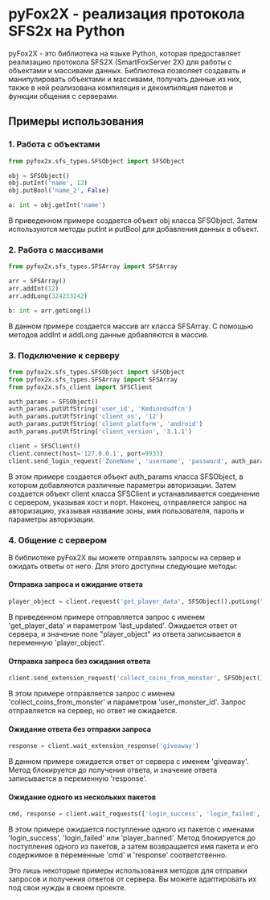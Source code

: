 # pyFox2X - реализация протокола SFS2x на Python

pyFox2X - это библиотека на языке Python, которая предоставляет реализацию протокола SFS2X (SmartFoxServer 2X) для работы с объектами и массивами данных. Библиотека позволяет создавать и манипулировать объектами и массивами, получать данные из них, также в ней реализована компиляция и декомпиляция пакетов и функции общения с серверами.

## Примеры использования

### 1. Работа с объектами

```python
from pyfox2x.sfs_types.SFSObject import SFSObject

obj = SFSObject()
obj.putInt('name', 12)
obj.putBool('name_2', False)

a: int = obj.getInt('name')
```

В приведенном примере создается объект obj класса SFSObject. Затем используются методы putInt и putBool для добавления данных в объект.

### 2. Работа с массивами

```python
from pyfox2x.sfs_types.SFSArray import SFSArray

arr = SFSArray()
arr.addInt(12)
arr.addLong(324233242)

b: int = arr.getLong(1)
```

В данном примере создается массив arr класса SFSArray. С помощью методов addInt и addLong данные добавляются в массив.

### 3. Подключение к серверу

```python
from pyfox2x.sfs_types.SFSObject import SFSObject
from pyfox2x.sfs_types.SFSArray import SFSArray
from pyfox2x.sfs_client import SFSClient

auth_params = SFSObject()
auth_params.putUtfString('user_id', 'Kmdinndsdfcn')
auth_params.putUtfString('client_os', '12')
auth_params.putUtfString('client_platform', 'android')
auth_params.putUtfString('client_version', '3.1.1')

client = SFSClient()
client.connect(host='127.0.0.1', port=9933)
client.send_login_request('ZoneName', 'username', 'password', auth_params)
```

В этом примере создается объект auth_params класса SFSObject, в котором добавляются различные параметры авторизации. Затем создается объект client класса SFSClient и устанавливается соединение с сервером, указывая хост и порт. Наконец, отправляется запрос на авторизацию, указывая название зоны, имя пользователя, пароль и параметры авторизации.

### 4. Общение с сервером

В библиотеке pyFox2X вы можете отправлять запросы на сервер и ожидать ответы от него. Для этого доступны следующие методы:

#### Отправка запроса и ожидание ответа

```python
player_object = client.request('get_player_data', SFSObject().putLong("last_updated", 0)).get("player_object")
```

В приведенном примере отправляется запрос с именем 'get_player_data' и параметром 'last_updated'. Ожидается ответ от сервера, и значение поле "player_object" из ответа записывается в переменную 'player_object'.

#### Отправка запроса без ожидания ответа

```python
client.send_extension_request('collect_coins_from_monster', SFSObject().putLong("user_monster_id", 199))
```

В этом примере отправляется запрос с именем 'collect_coins_from_monster' и параметром 'user_monster_id'. Запрос отправляется на сервер, но ответ не ожидается.

#### Ожидание ответа без отправки запроса

```python
response = client.wait_extension_response('giveaway')
```

В данном примере ожидается ответ от сервера с именем 'giveaway'. Метод блокируется до получения ответа, и значение ответа записывается в переменную 'response'.

#### Ожидание одного из нескольких пакетов

```python
cmd, response = client.wait_requests(['login_success', 'login_failed', 'player_banned'])
```

В этом примере ожидается поступление одного из пакетов с именами 'login_success', 'login_failed' или 'player_banned'. Метод блокируется до поступления одного из пакетов, а затем возвращается имя пакета и его содержимое в переменные 'cmd' и 'response' соответственно.

Это лишь некоторые примеры использования методов для отправки запросов и получения ответов от сервера. Вы можете адаптировать их под свои нужды в своем проекте.


